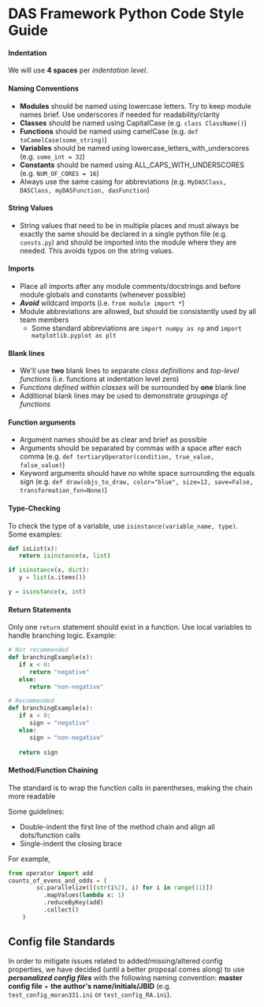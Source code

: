 # DAS Framework Python Code Style Guide

#### Indentation
We will use **4 spaces** per *indentation level*.

#### Naming Conventions
* **Modules** should be named using lowercase letters. Try to keep module names brief. Use underscores if needed for readability/clarity
* **Classes** should be named using CapitalCase (e.g. ```class ClassName()```)
* **Functions** should be named using camelCase (e.g. ```def toCamelCase(some_string)```)
* **Variables** should be named using lowercase_letters_with_underscores (e.g. ```some_int = 32```)
* **Constants** should be named using ALL_CAPS_WITH_UNDERSCORES (e.g. ```NUM_OF_CORES = 16```)
* Always use the same casing for abbreviations (e.g. ```MyDASClass, DASClass, myDASFunction, dasFunction```)

#### String Values
* String values that need to be in multiple places and must always be exactly the same should be declared in a single python file (e.g. `consts.py`) and should be imported into the module where they are needed. This avoids typos on the string values.

#### Imports
* Place all imports after any module comments/docstrings and before module globals and constants (whenever possible)
* ***Avoid*** wildcard imports (i.e. ```from module import *```)
* Module abbreviations are allowed, but should be consistently used by all team members
    * Some standard abbreviations are `import numpy as np` and `import matplotlib.pyplot as plt`

#### Blank lines
* We'll use **two** blank lines to separate *class definitions* and *top-level functions* (i.e. functions at indentation level zero)
* *Functions defined within classes* will be surrounded by **one** blank line
* Additional blank lines may be used to demonstrate *groupings of functions*

#### Function arguments
* Argument names should be as clear and brief as possible
* Arguments should be separated by commas with a space after each comma (e.g. ```def tertiaryOperator(condition, true_value, false_value)```)
* Keyword arguments should have no white space surrounding the equals sign (e.g. ```def draw(objs_to_draw, color="blue", size=12, save=False, transformation_fxn=None)```)

#### Type-Checking
To check the type of a variable, use `isinstance(variable_name, type)`.
Some examples:
```python
def isList(x):
   return isinstance(x, list)

if isinstance(x, dict):
   y = list(x.items())

y = isinstance(x, int)
```

#### Return Statements
Only one `return` statement should exist in a function. Use local variables to handle branching logic.
Example:
```python
# Not recommended
def branchingExample(x):
   if x < 0:
      return "negative"
   else:
      return "non-negative"

# Recommended
def branchingExample(x):
   if x < 0:
      sign = "negative"
   else:
      sign = "non-negative"
   
   return sign
```

#### Method/Function Chaining
The standard is to wrap the function calls in parentheses, making the chain more readable

Some guidelines:
* Double-indent the first line of the method chain and align all dots/function calls
* Single-indent the closing brace

For example,
```Python
from operator import add
counts_of_evens_and_odds = (        
        sc.parallelize([(str(i%2), i) for i in range(11)])
          .mapValues(lambda x: 1)
          .reduceByKey(add)
          .collect()
    )
```

## Config file Standards
In order to mitigate issues related to added/missing/altered config properties, we have decided (until a better proposal comes along) to use *__personalized config files__* with the following naming convention: **master config file** + **the author's name/initials/JBID** (e.g. `test_config_moran331.ini` or `test_config_RA.ini`).
